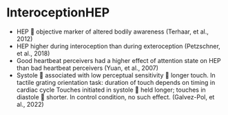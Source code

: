 # InteroceptionHEP

- HEP  objective marker of altered bodily awareness (Terhaar, et al., 2012)
- HEP higher during interoception than during exteroception (Petzschner, et al., 2018)
- Good heartbeat perceivers had a higher effect of attention state on HEP than bad heartbeat perceivers (Yuan, et al., 2007)
-	Systole  associated with low perceptual sensitivity  longer touch. In tactile grating orientation task: duration of touch depends on timing in cardiac cycle Touches initiated in systole  held longer; touches in diastole  shorter. In control condition, no such effect. (Galvez-Pol, et al., 2022)